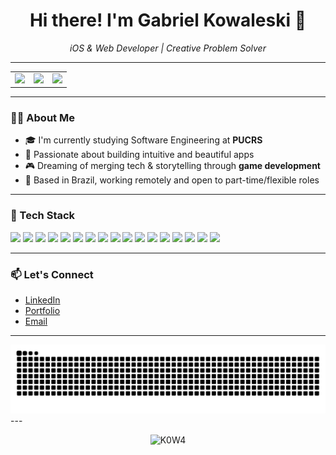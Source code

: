 <h1 align="center">Hi there! I'm Gabriel Kowaleski 👋</h1>

<p align="center">
  <i>iOS & Web Developer | Creative Problem Solver</i>
</p>

---

<table align="center">
  <tr>
    <td align="center">
      <img height="150em" src="https://github-readme-stats.vercel.app/api?username=K0W4&show_icons=true&theme=midnight-purple&hide_border=true" />
    </td>
    <td align="center">
      <img height="150em" src="https://github-readme-streak-stats.herokuapp.com?user=K0W4&theme=midnight-purple&hide_border=true" />
    </td>
    <td align="center">
      <img height="150em" src="https://github-readme-stats.vercel.app/api/top-langs/?username=K0W4&layout=compact&theme=midnight-purple&hide_border=true" />
    </td>
  </tr>
</table>

---

### 👨‍💻 About Me

- 🎓 I'm currently studying Software Engineering at **PUCRS**  
- 🚀 Passionate about building intuitive and beautiful apps  
- 🎮 Dreaming of merging tech & storytelling through **game development**  
- 📍 Based in Brazil, working remotely and open to part-time/flexible roles

---

### 🧰 Tech Stack

<p>
  <!-- Mobile -->
  <img src="https://img.shields.io/badge/Swift-orange?logo=swift&logoColor=white" />
  
  <!-- Frontend -->
  <img src="https://img.shields.io/badge/HTML5-e34c26?logo=html5&logoColor=white" />
  <img src="https://img.shields.io/badge/CSS3-1572B6?logo=css3&logoColor=white" />
  <img src="https://img.shields.io/badge/JavaScript-yellow?logo=javascript&logoColor=black" />
  <img src="https://img.shields.io/badge/TypeScript-3178c6?logo=typescript&logoColor=white" />
  <img src="https://img.shields.io/badge/React-20232A?logo=react&logoColor=61DAFB" />
  <img src="https://img.shields.io/badge/Tailwind_CSS-38B2AC?logo=tailwind-css&logoColor=white" />

  <!-- Backend -->
  <img src="https://img.shields.io/badge/Node.js-339933?logo=nodedotjs&logoColor=white" />
  <img src="https://img.shields.io/badge/Java-red?logo=openjdk&logoColor=white" />
  <img src="https://img.shields.io/badge/Spring_Boot-6DB33F?logo=springboot&logoColor=white" />
  <img src="https://img.shields.io/badge/Python-3776AB?logo=python&logoColor=white" />

  <!-- Banco de Dados -->
  <img src="https://img.shields.io/badge/PostgreSQL-4169E1?logo=postgresql&logoColor=white" />
  <img src="https://img.shields.io/badge/MongoDB-4EA94B?logo=mongodb&logoColor=white" />

  <!-- DevOps & Others -->
  <img src="https://img.shields.io/badge/Docker-2496ED?logo=docker&logoColor=white" />
  <img src="https://img.shields.io/badge/GitHub-181717?logo=github&logoColor=white" />
  <img src="https://img.shields.io/badge/GitLab-FC6D26?logo=gitlab&logoColor=white" />
  <img src="https://img.shields.io/badge/Figma-black?logo=figma&logoColor=white" />
</p>

---

### 📫 Let's Connect

- [LinkedIn](https://www.linkedin.com/in/gabriel-kowaleski/)
- [Portfolio](https://kowa-portfolio.vercel.app/)
- [Email](mailto:kowaleskigabriel@gmail.com)

---

<div aling=center>
  <img src="https://raw.githubusercontent.com/K0W4/K0W4/output/snake.svg" alt="Snake animation" />
</div>
---

<p align="center">
  <img src="https://komarev.com/ghpvc/?username=K0W4&label=Profile%20views&color=blue" alt="K0W4" />
</p>
